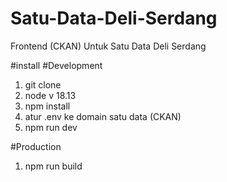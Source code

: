 # Satu-Data-Deli-Serdang
Frontend (CKAN) Untuk Satu Data Deli Serdang

#install
#Development
1. git clone 
2. node v 18.13
3. npm install
4. atur .env ke domain satu data (CKAN)
5. npm run dev

#Production
1. npm run build
